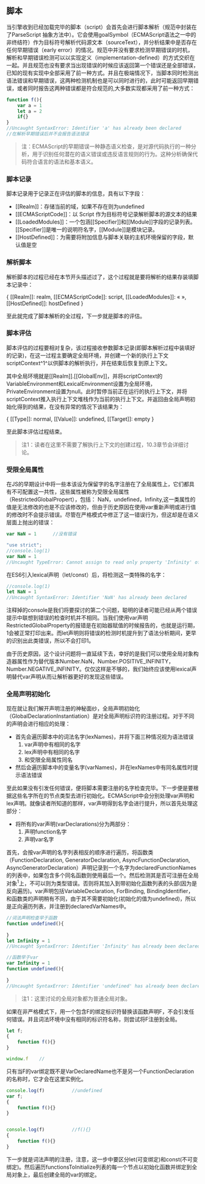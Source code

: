 ## 脚本

当引擎收到已经加载完毕的脚本（script）会首先会进行脚本解析（规范中封装在了ParseScript 抽象方法中）。它会使用goalSymbol（ECMAScript语法之一中的非终结符）作为目标符号解析代码源文本（sourceText），并分析结果中是否存在任何早期错误（early error）的情况。规范中并没有要求检测早期错误的时机， 解析和早期错误检测可以以实现定义（implementation-defined）的方式交织在一起。并且规范也没有要求当出现错误的时候应该返回第一个错误还是全部错误，已知的现有实现中全部采用了前一种方式。并且在极端情况下，当脚本同时检测出语法错误和早期错误，这两种检测机制也是可以同时进行的，此时可能返回早期错误，或者同时报告这两种错误都是符合规范的,大多数实现都采用了前一种方式：

```js
function f(){
    var a = 1
    let a = 2
    if{}
}
//Uncaught SyntaxError: Identifier 'a' has already been declared
//在解析早期错误后并不会报告语法错误
```

>注：ECMAScript的早期错误一种静态语义检查，是对源代码执行的一种分析，用于识别任何潜在的语义错误或违反语言规则的行为。这种分析确保代码符合语言的语法和基本语义。

### 脚本记录

脚本记录用于记录正在评估的脚本的信息，具有以下字段：

- [[Realm]]：存储当前的域，如果不存在则为undefined
- [[ECMAScriptCode]]：以 Script 作为目标符号记录解析脚本的源文本的结果
- [[LoadedModules]]：一个包涵[[Specifier]]和[[Module]]字段的记录列表。[[Specifier]]是唯一的说明符名字，[[Module]]是模块记录。
- [[HostDefined]]：为需要将附加信息与脚本关联的主机环境保留的字段，默认值是空

### 解析脚本

解析脚本的过程已经在本节开头描述过了，这个过程就是要将解析的结果存装填脚本记录中：

{ [[Realm]]: realm, [[ECMAScriptCode]]: script, [[LoadedModules]]: « », [[HostDefined]]: hostDefined }

至此就完成了脚本解析的全过程，下一步就是脚本的评估。

### 脚本评估

脚本评估的过程要相对复杂，该过程接收参数脚本记录(即脚本解析过程中装填好的记录)，在这一过程主要确定全局环境，并创建一个新的执行上下文scriptContext^1^以供脚本的解析执行，并在结束后恢复到原上下文。

其中全局环境就是[[Realm]].[[GlobalEnv]]，并将scriptContext的VariableEnvironment和LexicalEnvironment设置为全局环境，PrivateEnvironment设置为null。此时暂停当前正在运行的执行上下文，并将scriptContext推入执行上下文堆栈作为当前的执行上下文。并返回由全局声明初始化得到的结果，在没有异常的情况下该结果为：

{ [[Type]]: normal, [[Value]]: undefined, [[Target]]: empty }

至此脚本评估过程结束。 

>注1：读者在这里不需要了解执行上下文的创建过程，10.3章节会详细讨论。

### 受限全局属性

在JS的早期设计中将一些本该设为保留字的名字注册在了全局属性上，它们都具有不可配置这一共性，这些属性被称为受限全局属性（RestrictedGlobalPropert），包括：
NaN，undefined，Infinity,这一类属性的值是无法修改的也是不应该修改的，但由于历史原因在使用var重新声明或进行值的修改时不会提示错误。尽管在严格模式中修正了这一错误行为，但这却是在语义层面上抛出的错误：

```js
var NaN = 1      //没有错误

"use strict";
//console.log(1)
var NaN = 1
//Uncaught TypeError: Cannot assign to read only property 'Infinity' of object '#<Window>'
```

在ES6引入lexical声明（let/const）后，将检测这一类特殊的名字：

```js
//console.log(1)
let NaN = 1
//Uncaught SyntaxError: Identifier 'NaN' has already been declared
```

注释掉的console是我们将要探讨的第二个问题，聪明的读者可能已经从两个错误提示中联想到错误的检查时机并不相同。当我们使用var声明RestrictedGlobalProperty的报错是在初始器赋值的时候报告的，也就是运行期，1会被正常打印出来。而let声明则将错误的检测时机提升到了语法分析期间，更早的识别出此类错误，所以不会打印1。

由于历史原因，这个设计问题将一直延续下去，幸好的是我们可以使用全局对象构造器属性作为替代版本Number.NaN，Number.POSITIVE_INFINITY，Number.NEGATIVE_INFINITY。仅仅这样是不够的，我们始终应该使用lexical声明替代var声明从而让解析器更好的发现这些错误。

### 全局声明初始化

现在就让我们解开声明注册的神秘面纱，全局声明初始化（GlobalDeclarationInstantiation）是对全局声明标识符的注册过程。对于不同的声明会进行相应的处理：

- 首先会遍历脚本中的词法名字(lexNames)，并将下面三种情况视为语法错误
    1. var声明中有相同的名字
    2. lex声明中有相同的名字
    3. 和受限全局属性同名
- 然后会遍历脚本中的变量名字(varNames)，并在lexNames中有同名属性时提示语法错误

至此如果没有引发任何错误，便将脚本需要注册的名字检查完毕。下一步便是要根据这些名字所在的节点类型去进行初始化。ECMAScript中会分别处理var声明和lex声明。就像读者所知道的那样，var声明得到名字会进行提升，所以首先处理这部分：

- 将所有的var声明(varDeclarations)分为两部分：
    1. 声明function名字
    2. 声明var名字

首先，会按var声明的名字列表相反的顺序进行遍历，将函数类（FunctionDeclaration, GeneratorDeclaration, AsyncFunctionDeclaration, AsyncGeneratorDeclaration）声明记录到一个名字为declaredFunctionNames的列表中，如果包含多个同名函数则使用最后一个。然后检测其是否可注册在全局对象<sup>1</sup>上，不可以则为类型错误。否则将其加入到带初始化函数列表的头部(因为是反向遍历)。var声明包括VariableDeclaration, ForBinding, BindingIdentifier，和函数类的声明稍有不同，由于其不需要初始化(初始化的值为undefined)，所以是正向遍历列表，并注册到declaredVarNames中。

```js
//词法声明检查早于函数
function undefined(){
    
}
let Infinity = 1
//Uncaught SyntaxError: Identifier 'Infinity' has already been declared
```

```js
//函数早于var
var Infinity = 1
function undefined(){
    
}
//Uncaught SyntaxError: Identifier 'undefined' has already been declared
```

>注1：这里讨论的全局对象都为普通全局对象。

如果在非严格模式下，用一个包含F的绑定标识符替换该函数声明F，不会引发任何错误。并且词法环境中没有相同的标识符名称，则尝试将F注册到全局。

```js
let f;
{
    function f(){}
}

window.f    //
```

只有当F的var绑定既不是VarDeclaredName也不是另一个FunctionDeclaration的名称时，它才会在这里实例化。

```js
console.log(f)          //undefined
var f;
{
    function f(){}
}


console.log(f)          //f(){}
{
    function f(){}
}
```

下一步就是词法声明的注册，注意，这一步中要区分let(可变绑定)和const(不可变绑定)。然后遍历functionsToInitialize列表的每一个节点以初始化函数并绑定到全局对象上，最后创建全局的var的绑定。
